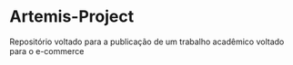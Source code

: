 # Artemis-Project
Repositório voltado para a publicação de um trabalho acadêmico voltado para o e-commerce
